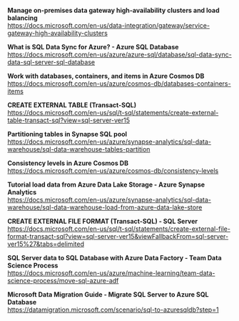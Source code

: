 <b>Manage on-premises data gateway high-availability clusters and load balancing</b></br>
https://docs.microsoft.com/en-us/data-integration/gateway/service-gateway-high-availability-clusters

<b>What is SQL Data Sync for Azure? - Azure SQL Database</b></br>
https://docs.microsoft.com/en-us/azure/azure-sql/database/sql-data-sync-data-sql-server-sql-database

<b>Work with databases, containers, and items in Azure Cosmos DB</b></br>
https://docs.microsoft.com/en-us/azure/cosmos-db/databases-containers-items

<b>CREATE EXTERNAL TABLE (Transact-SQL)</b></br>
https://docs.microsoft.com/en-us/sql/t-sql/statements/create-external-table-transact-sql?view=sql-server-ver15

<b>Partitioning tables in Synapse SQL pool</b></br>
https://docs.microsoft.com/en-us/azure/synapse-analytics/sql-data-warehouse/sql-data-warehouse-tables-partition

<b>Consistency levels in Azure Cosmos DB</b></br>
https://docs.microsoft.com/en-us/azure/cosmos-db/consistency-levels

<b>Tutorial load data from Azure Data Lake Storage - Azure Synapse Analytics</b></br>
https://docs.microsoft.com/en-us/azure/synapse-analytics/sql-data-warehouse/sql-data-warehouse-load-from-azure-data-lake-store

<b>CREATE EXTERNAL FILE FORMAT (Transact-SQL) - SQL Server</b></br>
https://docs.microsoft.com/en-us/sql/t-sql/statements/create-external-file-format-transact-sql?view=sql-server-ver15&viewFallbackFrom=sql-server-ver15%27&tabs=delimited

<b>SQL Server data to SQL Database with Azure Data Factory - Team Data Science Process </b></br>
https://docs.microsoft.com/en-us/azure/machine-learning/team-data-science-process/move-sql-azure-adf

<b>Microsoft Data Migration Guide - Migrate SQL Server to Azure SQL Database </b></br>
https://datamigration.microsoft.com/scenario/sql-to-azuresqldb?step=1
